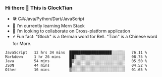 ### Hi there 👋 This is GlockTian

- 🛠️ C#/Java/Python/Dart/JavaScript
- 🌱 I’m currently learning Mern Stack
- 👯 I’m looking to collaborate on Cross-platform application
- ⚡ Fun fact: "Glock" is a German word for Bell. "Tian" is a Chinese word for More.


<!--START_SECTION:waka-->

```text
JavaScript   12 hrs 34 mins  ███████████████████░░░░░░   76.11 %
Markdown     1 hr 26 mins    ██▒░░░░░░░░░░░░░░░░░░░░░░   08.75 %
Java         54 mins         █▒░░░░░░░░░░░░░░░░░░░░░░░   05.50 %
JSON         44 mins         █░░░░░░░░░░░░░░░░░░░░░░░░   04.52 %
Other        16 mins         ▒░░░░░░░░░░░░░░░░░░░░░░░░   01.65 %
```

<!--END_SECTION:waka-->

<!--
**GlockTian/GlockTian** is a ✨ _special_ ✨ repository because its `README.md` (this file) appears on your GitHub profile.

Here are some ideas to get you started:

- 🔭 I’m currently working on ...
- 🌱 I’m currently learning ...
- 👯 I’m looking to collaborate on ...
- 🤔 I’m looking for help with ...
- 💬 Ask me about ...
- 📫 How to reach me: ...
- 😄 Pronouns: ...
- ⚡ Fun fact: ...
-->
